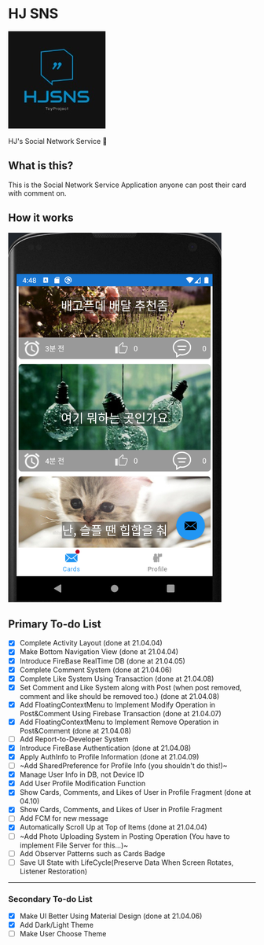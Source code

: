 # HJ SNS
![](.README_images/app_logo.png)

HJ's Social Network Service :couplekiss:

## What is this?
This is the Social Network Service Application anyone can post their card with comment on. 

## How it works
![](.README_images/c770f767.png)


## Primary To-do List 
- [X] Complete Activity Layout (done at 21.04.04)
- [X] Make Bottom Navigation View (done at 21.04.04)
- [X] Introduce FireBase RealTime DB (done at 21.04.05)
- [X] Complete Comment System (done at 21.04.06)
- [X] Complete Like System Using Transaction (done at 21.04.08)
- [X] Set Comment and Like System along with Post (when post removed, comment and like should be removed too.) (done at 21.04.08)
- [X] Add FloatingContextMenu to Implement Modify Operation in Post&Comment Using Firebase Transaction (done at 21.04.07)
- [X] Add FloatingContextMenu to Implement Remove Operation in Post&Comment (done at 21.04.08)
- [ ] Add Report-to-Developer System
- [X] Introduce FireBase Authentication (done at 21.04.08)
- [X] Apply AuthInfo to Profile Information (done at 21.04.09)
- [ ]  ~Add SharedPreference for Profile Info (you shouldn't do this!)~
- [X] Manage User Info in DB, not Device ID
- [X] Add User Profile Modification Function 
- [X] Show Cards, Comments, and Likes of User in Profile Fragment (done at 04.10)
- [X] Show Cards, Comments, and Likes of User in Profile Fragment
- [ ] Add FCM for new message
- [X] Automatically Scroll Up at Top of Items (done at 21.04.04)
- [ ] ~Add Photo Uploading System in Posting Operation (You have to implement File Server for this...)~
- [ ] Add Observer Patterns such as Cards Badge
- [ ] Save UI State with LifeCycle(Preserve Data When Screen Rotates, Listener Restoration)

----------------
### Secondary To-do List 
- [X] Make UI Better Using Material Design (done at 21.04.06)
- [X] Add Dark/Light Theme
- [ ] Make User Choose Theme
